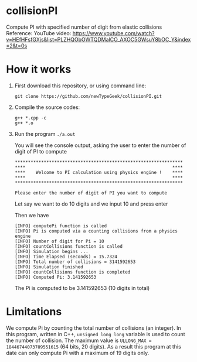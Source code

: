 # collisionPI
Compute PI with specified number of digit from elastic collisions <br>
Reference: YouTube video: https://www.youtube.com/watch?v=HEfHFsfGXjs&list=PLZHQObOWTQDMalCO_AXOC5GWsuY8bOC_Y&index=2&t=0s

# How it works
1. First download this repository, or using command line: 
   ```
   git clone https://github.com/newTypeGeek/collisionPI.git
   ```

2. Compile the source codes:
   ```
   g++ *.cpp -c
   g++ *.o
   ```

3. Run the program
   `./a.out`
   
   You will see the console output, asking the user to enter the number of digit of PI to compute
   ```
   ****************************************************************
   ****                                                        ****
   ****    Welcome to PI calculation using physics engine !    ****
   ****                                                        ****
   ****************************************************************

   Please enter the number of digit of PI you want to compute
   ```
   
   Let say we want to do 10 digits and we input 10 and press enter
   
   Then we have
   ```
   [INFO] computePi function is called
   [INFO] Pi is computed via a counting collisions from a physics engine
   [INFO] Number of digit for Pi = 10
   [INFO] countCollisions function is called
   [INFO] Simulation begins ... 
   [INFO] Time Elapsed (seconds) = 15.7324
   [INFO] Total number of collisions = 3141592653
   [INFO] Simulation finished
   [INFO] countCollisions function is completed
   [INFO] Computed Pi: 3.141592653
   ```
   The Pi is computed to be 3.141592653 (10 digits in total)
   

# Limitations
  We compute Pi by counting the total number of collisions (an integer). In this program, written in C++, `unsigned long long` variable is used to count the number of collision. The maximum value is `ULLONG_MAX = 18446744073709551615` (64 bits, 20 digits). As a result this program at this date can only compute Pi with a maximum of 19 digits only.
